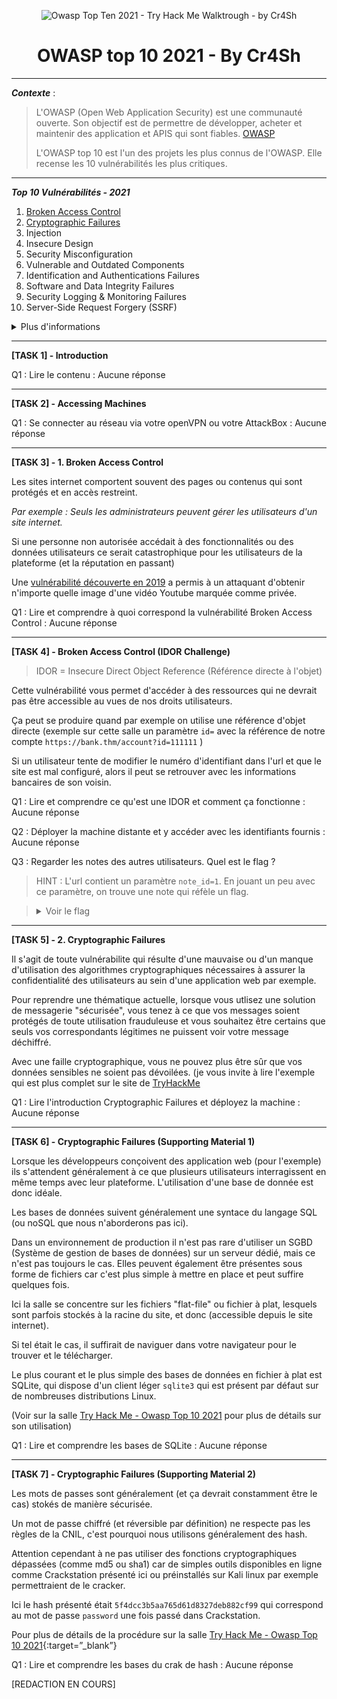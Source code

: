 <p align="center"><img src="https://imgur.com/sP6d0iZ" alt="Owasp Top Ten 2021 - Try Hack Me Walktrough - by Cr4Sh"></p>

<h1 align="center">OWASP top 10 2021 - By Cr4Sh</h1>

****

***Contexte*** :

  > L'OWASP (Open Web Application Security) est une communauté ouverte. Son objectif est de permettre de développer, acheter et maintenir des application et APIS qui sont fiables. [OWASP](https://owasp.org/Top10/A00-about-owasp/)
  >
  > L'OWASP top 10 est l'un des projets les plus connus de l'OWASP. Elle recense les 10 vulnérabilités les plus critiques.

****

***Top 10 Vulnérabilités - 2021***

1. [Broken Access Control](#broken)
2. [Cryptographic Failures](#crypto)
3. Injection
4. Insecure Design
5. Security Misconfiguration
6. Vulnerable and Outdated Components
7. Identification and Authentications Failures
8. Software and Data Integrity Failures
9. Security Logging & Monitoring Failures
10. Server-Side Request Forgery (SSRF)

<details>
  <summary>Plus d'informations</summary>

  > L'objectif, dans ce walktrough est de vous guider et vous montrer une manière de faire. Vous aurez souvent plusieurs possibilités pour arriver au même résultat. 
  > 
  > Nous allons nous concentrer ici sur les tâches en lien avec les vulnérabilités, je passe volontairement les 2 premières taches liées à la présentation de la salle et à l'utilisation de la connexion OpeVPN et de l'AttackBox
  >
  > ***Notes:*** *Les titres des vulnérabilités est volontairement écrits en anglais afin de pouvoir être au plus proche des dénominations de l'OWASP et ne pas risquer une déformation lors de la traduction*

</details>

****

**[TASK 1] - Introduction**

Q1 : Lire le contenu : Aucune réponse

---

**[TASK 2] - Accessing Machines**

Q1 : Se connecter au réseau via votre openVPN ou votre AttackBox : Aucune réponse

---
<a name="broken"></a>
**[TASK 3] - 1. Broken Access Control**

Les sites internet comportent souvent des pages ou contenus qui sont protégés et en accès restreint.

*Par exemple : Seuls les administrateurs peuvent gérer les utilisateurs d'un site internet.*

Si une personne non autorisée accédait à des fonctionnalités ou des données utilisateurs ce serait catastrophique pour les utilisateurs de la plateforme (et la réputation en passant)

Une [vulnérabilité découverte en 2019](https://bugs.xdavidhu.me/google/2021/01/11/stealing-your-private-videos-one-frame-at-a-time/) a permis à un attaquant d'obtenir n'importe quelle image d'une vidéo Youtube marquée comme privée.

Q1 : Lire et comprendre à quoi correspond la vulnérabilité Broken Access Control : Aucune réponse

---

**[TASK 4] - Broken Access Control (IDOR Challenge)**

> IDOR = Insecure Direct Object Reference (Référence directe à l'objet)

Cette vulnérabilité vous permet d'accéder à des ressources qui ne devrait pas être accessible au vues de nos droits utilisateurs. 

Ça peut se produire quand par exemple on utilise une référence d'objet directe (exemple sur cette salle  un paramètre ``id=`` avec la référence de notre compte ``https://bank.thm/account?id=111111`` )

Si un utilisateur tente de modifier le numéro d'identifiant dans l'url et que le site est mal configuré, alors il peut se retrouver avec les informations bancaires de son voisin.

Q1 : Lire et comprendre ce qu'est une IDOR et comment ça fonctionne : Aucune réponse

Q2 : Déployer la machine distante et y accéder avec les identifiants fournis : Aucune réponse

Q3 : Regarder les notes des autres utilisateurs. Quel est le flag ?

> HINT : L'url contient un paramètre ``note_id=1``. En jouant un peu avec ce paramètre, on trouve une note qui réfèle un flag.

> <details>
>  <summary>Voir le flag</summary>
> 
> ![TryHackMe IDOR](/assets/img/owasp10-IDOR-flag.png)
> > Flag : flag{fivefourthree}
>
> </details>

---
<a name="crypto"></a>
**[TASK 5] - 2. Cryptographic Failures**

Il s'agit de toute vulnérabilite qui résulte d'une mauvaise ou d'un manque d'utilisation des algorithmes cryptographiques nécessaires à assurer la confidentialité des utilisateurs au sein d'une application web par exemple.


Pour reprendre une thématique actuelle, lorsque vous utlisez une solution de messagerie "sécurisée", vous tenez à ce que vos messages soient protégés de toute utilisation frauduleuse et vous souhaitez être certains que seuls vos correspondants légitimes ne puissent voir votre message déchiffré. 

Avec une faille cryptographique, vous ne pouvez plus être sûr que vos données sensibles ne soient pas dévoilées. (je vous invite à lire l'exemple qui est plus complet sur le site de [TryHackMe](https://tryhackme.com/signup?referrer=63efffa0f0738c004b13a210 "Apprenez la cybersécurité avec Try Hack Me")

Q1 : Lire l'introduction Cryptographic Failures et déployez la machine : Aucune réponse

---

**[TASK 6] - Cryptographic Failures (Supporting Material 1)**

Lorsque les développeurs conçoivent des application web (pour l'exemple) ils s'attendent généralement à ce que plusieurs utilisateurs interragissent en même temps avec leur plateforme. L'utilisation d'une base de donnée est donc idéale. 

Les bases de données suivent généralement une syntace du langage SQL (ou noSQL que nous n'aborderons pas ici).

Dans un environnement de production il n'est pas rare d'utiliser un SGBD (Système de gestion de bases de données) sur un serveur dédié, mais ce n'est pas toujours le cas. Elles peuvent également être présentes sous forme de fichiers car c'est plus simple à mettre en place et peut suffire quelques fois.

Ici la salle se concentre sur les fichiers "flat-file" ou fichier à plat, lesquels sont parfois stockés à la racine du site, et donc (accessible depuis le site internet).

Si tel était le cas, il suffirait de naviguer dans votre navigateur pour le trouver et le télécharger. 

Le plus courant et le plus simple des bases de données en fichier à plat est SQLite, qui dispose d'un client léger ``sqlite3`` qui est présent par défaut sur de nombreuses distributions Linux.

(Voir sur la salle [Try Hack Me - Owasp Top 10 2021](https://tryhackme.com/room/owasptop102021) pour plus de détails sur son utilisation)

Q1 : Lire et comprendre les bases de SQLite : Aucune réponse

---

**[TASK 7] - Cryptographic Failures (Supporting Material 2)**

Les mots de passes sont généralement (et ça devrait constamment être le cas) stokés de manière sécurisée.

Un mot de passe chiffré (et réversible par définition) ne respecte pas les règles de la CNIL, c'est pourquoi nous utilisons généralement des hash.

Attention cependant à ne pas utiliser des fonctions cryptographiques dépassées (comme md5 ou sha1) car de simples outils disponibles en ligne comme Crackstation présenté ici ou préinstallés sur Kali linux par exemple permettraient de le cracker.

Ici le hash présenté était ``5f4dcc3b5aa765d61d8327deb882cf99`` qui correspond au mot de passe ``password`` une fois passé dans Crackstation.

Pour plus de détails de la procédure sur la salle [Try Hack Me - Owasp Top 10 2021](https://tryhackme.com/room/owasptop102021/){:target=”_blank”} 

Q1 : Lire et comprendre les bases du crak de hash : Aucune réponse

[REDACTION EN COURS]
